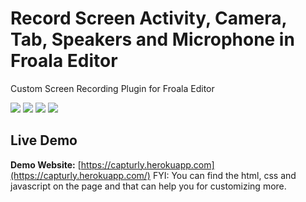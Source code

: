 # Record Screen Activity, Camera, Tab, Speakers and Microphone in Froala Editor 

Custom Screen Recording Plugin for Froala Editor

<img src="https://dl.dropboxusercontent.com/s/5g9p7eqz857av2n/Screenshot%20from%202019-04-01%2013-34-38.png?dl=0"/>
<img src="https://dl.dropboxusercontent.com/s/ie74tsj59q1y98d/Screenshot%20from%202019-04-01%2013-34-38.png?dl=0"/>
<img src="https://dl.dropboxusercontent.com/s/7be8e7extw1gij6/Screenshot%20from%202019-04-01%2013-34-38.png?dl=0"/>
<img src="https://dl.dropboxusercontent.com/s/sp889n4e1dbrko6/Screenshot%20from%202019-04-01%2013-34-38.png?dl=0"/>

## Live Demo

**Demo Website:** [https://capturly.herokuapp.com](https://capturly.herokuapp.com/)
FYI: You can find the html, css and javascript on the page and that can help you for customizing more.
